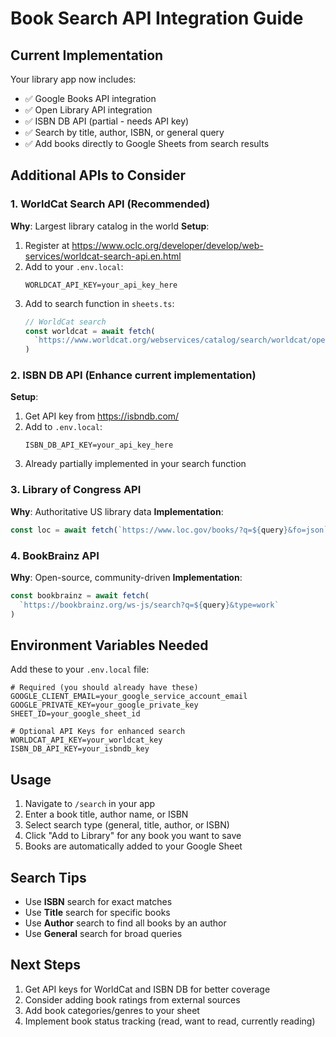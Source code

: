 # Book Search API Integration Guide

## Current Implementation

Your library app now includes:

- ✅ Google Books API integration
- ✅ Open Library API integration
- ✅ ISBN DB API (partial - needs API key)
- ✅ Search by title, author, ISBN, or general query
- ✅ Add books directly to Google Sheets from search results

## Additional APIs to Consider

### 1. WorldCat Search API (Recommended)

**Why**: Largest library catalog in the world
**Setup**:

1. Register at https://www.oclc.org/developer/develop/web-services/worldcat-search-api.en.html
2. Add to your `.env.local`:
   ```
   WORLDCAT_API_KEY=your_api_key_here
   ```
3. Add to search function in `sheets.ts`:
   ```typescript
   // WorldCat search
   const worldcat = await fetch(
     `https://www.worldcat.org/webservices/catalog/search/worldcat/opensearch?q=${query}&wskey=${process.env.WORLDCAT_API_KEY}&format=json`
   )
   ```

### 2. ISBN DB API (Enhance current implementation)

**Setup**:

1. Get API key from https://isbndb.com/
2. Add to `.env.local`:
   ```
   ISBN_DB_API_KEY=your_api_key_here
   ```
3. Already partially implemented in your search function

### 3. Library of Congress API

**Why**: Authoritative US library data
**Implementation**:

```typescript
const loc = await fetch(`https://www.loc.gov/books/?q=${query}&fo=json`)
```

### 4. BookBrainz API

**Why**: Open-source, community-driven
**Implementation**:

```typescript
const bookbrainz = await fetch(
  `https://bookbrainz.org/ws-js/search?q=${query}&type=work`
)
```

## Environment Variables Needed

Add these to your `.env.local` file:

```
# Required (you should already have these)
GOOGLE_CLIENT_EMAIL=your_google_service_account_email
GOOGLE_PRIVATE_KEY=your_google_private_key
SHEET_ID=your_google_sheet_id

# Optional API Keys for enhanced search
WORLDCAT_API_KEY=your_worldcat_key
ISBN_DB_API_KEY=your_isbndb_key
```

## Usage

1. Navigate to `/search` in your app
2. Enter a book title, author name, or ISBN
3. Select search type (general, title, author, or ISBN)
4. Click "Add to Library" for any book you want to save
5. Books are automatically added to your Google Sheet

## Search Tips

- Use **ISBN** search for exact matches
- Use **Title** search for specific books
- Use **Author** search to find all books by an author
- Use **General** search for broad queries

## Next Steps

1. Get API keys for WorldCat and ISBN DB for better coverage
2. Consider adding book ratings from external sources
3. Add book categories/genres to your sheet
4. Implement book status tracking (read, want to read, currently reading)
